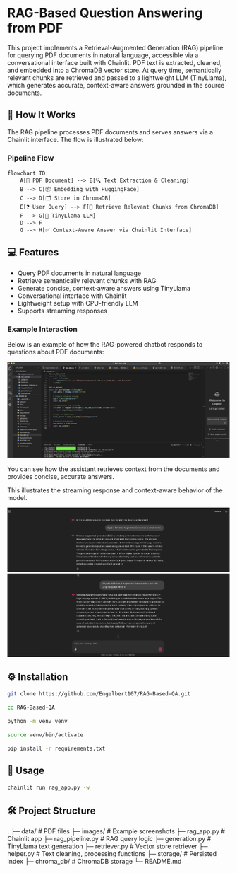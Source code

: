 # RAG-Based Question Answering from PDF

This project implements a Retrieval-Augmented Generation (RAG) pipeline for querying PDF documents in natural language, accessible via a conversational interface built with Chainlit. PDF text is extracted, cleaned, and embedded into a ChromaDB vector store. At query time, semantically relevant chunks are retrieved and passed to a lightweight LLM (TinyLlama), which generates accurate, context-aware answers grounded in the source documents.

## 🔄 How It Works

The RAG pipeline processes PDF documents and serves answers via a Chainlit interface. The flow is illustrated below:

### Pipeline Flow

```mermaid
flowchart TD
    A[📄 PDF Document] --> B[🔍 Text Extraction & Cleaning]
    B --> C[📦 Embedding with HuggingFace]
    C --> D[🗂️ Store in ChromaDB]
    E[❓ User Query] --> F[🔎 Retrieve Relevant Chunks from ChromaDB]
    F --> G[🤖 TinyLlama LLM]
    D --> F
    G --> H[✅ Context-Aware Answer via Chainlit Interface]
```

## 💻 Features

- Query PDF documents in natural language
- Retrieve semantically relevant chunks with RAG
- Generate concise, context-aware answers using TinyLlama
- Conversational interface with Chainlit
- Lightweight setup with CPU-friendly LLM
- Supports streaming responses


### Example Interaction

Below is an example of how the RAG-powered chatbot responds to questions about PDF documents:

![](images/Run.png)

You can see how the assistant retrieves context from the documents and provides concise, accurate answers.

This illustrates the streaming response and context-aware behavior of the model.

![](images/Q1.png)
![](images/Q2.png)


## ⚙️ Installation

```bash
git clone https://github.com/Engelbert107/RAG-Based-QA.git
```

```bash
cd RAG-Based-QA
```

```bash
python -m venv venv
```

```bash
source venv/bin/activate
```

```bash
pip install -r requirements.txt
```


## 🚀 Usage

```bash
chainlit run rag_app.py -w
```


## 🛠️ Project Structure

.
├─ data/               # PDF files
├─ images/             # Example screenshots
├─ rag_app.py          # Chainlit app
├─ rag_pipeline.py     # RAG query logic
├─ generation.py       # TinyLlama text generation
├─ retriever.py        # Vector store retriever
├─ helper.py           # Text cleaning, processing functions
├─ storage/            # Persisted index
├─ chroma_db/          # ChromaDB storage
└─ README.md

